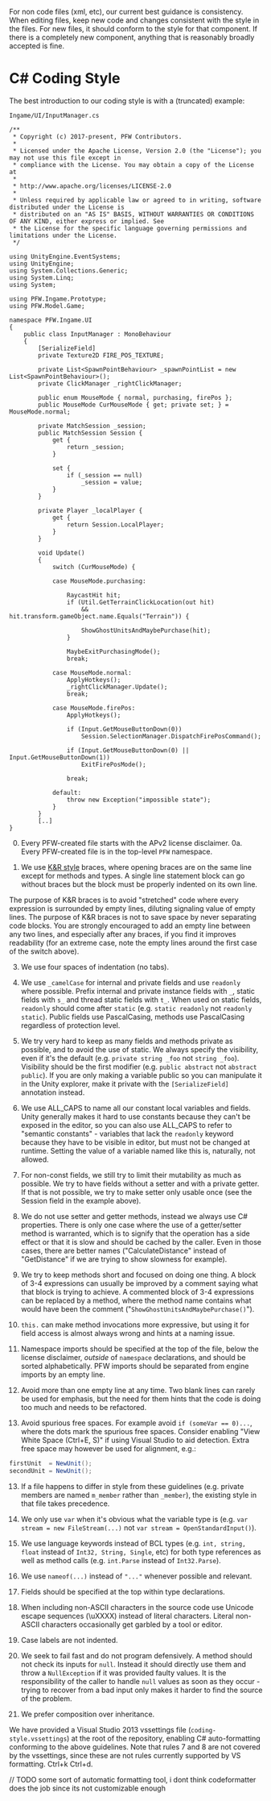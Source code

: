 For non code files (xml, etc), our current best guidance is consistency. When editing files, keep new code and changes consistent with the style in the files. For new files, it should conform to the style for that component. If there is a completely new component, anything that is reasonably broadly accepted is fine.


C# Coding Style
===============

The best introduction to our coding style is with a (truncated) example:

``Ingame/UI/InputManager.cs``

```
/**
 * Copyright (c) 2017-present, PFW Contributors.
 *
 * Licensed under the Apache License, Version 2.0 (the "License"); you may not use this file except in
 * compliance with the License. You may obtain a copy of the License at
 *
 * http://www.apache.org/licenses/LICENSE-2.0
 *
 * Unless required by applicable law or agreed to in writing, software distributed under the License is
 * distributed on an "AS IS" BASIS, WITHOUT WARRANTIES OR CONDITIONS OF ANY KIND, either express or implied. See
 * the License for the specific language governing permissions and limitations under the License.
 */

using UnityEngine.EventSystems;
using UnityEngine;
using System.Collections.Generic;
using System.Linq;
using System;

using PFW.Ingame.Prototype;
using PFW.Model.Game;

namespace PFW.Ingame.UI
{
    public class InputManager : MonoBehaviour
    {
        [SerializeField]
        private Texture2D FIRE_POS_TEXTURE;

        private List<SpawnPointBehaviour> _spawnPointList = new List<SpawnPointBehaviour>();
        private ClickManager _rightClickManager;

        public enum MouseMode { normal, purchasing, firePos };
        public MouseMode CurMouseMode { get; private set; } = MouseMode.normal;

        private MatchSession _session;
        public MatchSession Session {
            get {
                return _session;
            }

            set {
                if (_session == null)
                    _session = value;
            }
        }

        private Player _localPlayer {
            get {
                return Session.LocalPlayer;
            }
        }

        void Update()
        {
            switch (CurMouseMode) {

            case MouseMode.purchasing:

                RaycastHit hit;
                if (Util.GetTerrainClickLocation(out hit)
                    && hit.transform.gameObject.name.Equals("Terrain")) {

                    ShowGhostUnitsAndMaybePurchase(hit);
                }

                MaybeExitPurchasingMode();
                break;

            case MouseMode.normal:
                ApplyHotkeys();
                _rightClickManager.Update();
                break;

            case MouseMode.firePos:
                ApplyHotkeys();

                if (Input.GetMouseButtonDown(0))
                    Session.SelectionManager.DispatchFirePosCommand();

                if (Input.GetMouseButtonDown(0) || Input.GetMouseButtonDown(1))
                    ExitFirePosMode();

                break;

            default:
                throw new Exception("impossible state");
            }
        }
        [..]
}

```

0. Every PFW-created file starts with the APv2 license disclaimer. 
0a. Every PFW-created file is in the top-level `PFW` namespace.

2. We use [K&R style](https://en.wikipedia.org/wiki/Indentation_style#K&R) braces, where opening braces are on the same line except for methods and types. A single line statement block can go without braces but the block must be properly indented on its own line.

The purpose of K&R braces is to avoid "stretched" code where every expression is surrounded by empty lines, diluting signaling value of empty lines. The purpose of K&R braces is not to save space by never separating code blocks. You are strongly encouraged to add an empty line between any two lines, and especially after any braces, if you find it improves readability (for an extreme case, note the empty lines around the first case of the switch above).

3. We use four spaces of indentation (no tabs).

4. We use `_camelCase` for internal and private fields and use `readonly` where possible. Prefix internal and private instance fields with `_`, static fields with `s_` and thread static fields with `t_`. When used on static fields, `readonly` should come after `static` (e.g. `static readonly` not `readonly static`).  Public fields use PascalCasing, methods use PascalCasing regardless of protection level.

4. We try very hard to keep as many fields and methods private as possible, and to avoid the use of static. We always specify the visibility, even if it's the default (e.g. `private string _foo` not `string _foo`). Visibility should be the first modifier (e.g. `public abstract` not `abstract public`). If you are only making a variable public so you can manipulate it in the Unity explorer, make it private with the `[SerializeField]` annotation instead.

5. We use ALL_CAPS to name all our constant local variables and fields. Unity generally makes it hard to use constants because they can't be exposed in the editor, so you can also use ALL_CAPS to refer to "semantic constants" - variables that lack the `readonly` keyword because they have to be visible in editor, but must not be changed at runtime. Setting the value of a variable named like this is, naturally, not allowed.

6. For non-const fields, we still try to limit their mutability as much as possible. We try to have fields without a setter and with a private getter. If that is not possible, we try to make setter only usable once (see the Session field in the example above).

7. We do not use setter and getter methods, instead we always use C# properties. There is only one case where the use of a getter/setter method is warranted, which is to signify that the operation has a side effect or that it is slow and should be cached by the caller. Even in those cases, there are better names ("CalculateDistance" instead of "GetDistance" if we are trying to show slowness for example).

8. We try to keep methods short and focused on doing one thing. A block of 3-4 expressions can usually be improved by a comment saying what that block is trying to achieve. A commented block of 3-4 expressions can be replaced by a method, where the method name contains what would have been the comment ("`ShowGhostUnitsAndMaybePurchase()`"). 

9. `this.` can make method invocations more expressive, but using it for field access is almost always wrong and hints at a naming issue.

10. Namespace imports should be specified at the top of the file, below the license disclaimer, *outside* of `namespace` declarations, and should be sorted alphabetically. PFW imports should be separated from engine imports by an empty line.
   
11. Avoid more than one empty line at any time. Two blank lines can rarely be used for emphasis, but the need for them hints that the code is doing too much and needs to be refactored.

12. Avoid spurious free spaces.
   For example avoid `if (someVar == 0)...`, where the dots mark the spurious free spaces.
   Consider enabling "View White Space (Ctrl+E, S)" if using Visual Studio to aid detection.
   Extra free space may however be used for alignment, e.g.:   
```C#
firstUnit  = NewUnit();
secondUnit = NewUnit();
```

13. If a file happens to differ in style from these guidelines (e.g. private members are named `m_member`
   rather than `_member`), the existing style in that file takes precedence.
   
14. We only use `var` when it's obvious what the variable type is (e.g. `var stream = new FileStream(...)` not `var stream = OpenStandardInput()`).

15. We use language keywords instead of BCL types (e.g. `int, string, float` instead of `Int32, String, Single`, etc) for both type references as well as method calls (e.g. `int.Parse` instead of `Int32.Parse`).

16. We use ```nameof(...)``` instead of ```"..."``` whenever possible and relevant.

17. Fields should be specified at the top within type declarations.

18. When including non-ASCII characters in the source code use Unicode escape sequences (\uXXXX) instead of literal characters. Literal non-ASCII characters occasionally get garbled by a tool or editor.

19. Case labels are not indented. 

20. We seek to fail fast and do not program defensively. A method should not check its inputs for `null`. Instead it should directly use them and throw a `NullException` if it was provided faulty values. It is the responsibility of the caller to handle `null` values as soon as they occur - trying to recover from a bad input only makes it harder to find the source of the problem.

21. We prefer composition over inheritance.


We have provided a Visual Studio 2013 vssettings file (`coding-style.vssettings`) at the root of the repository, enabling C# auto-formatting conforming to the above guidelines. Note that rules 7 and 8 are not covered by the vssettings, since these are not rules currently supported by VS formatting. Ctrl+k Ctrl+d.


// TODO some sort of automatic formatting tool, i dont think codeformatter does the job since its not customizable enough
